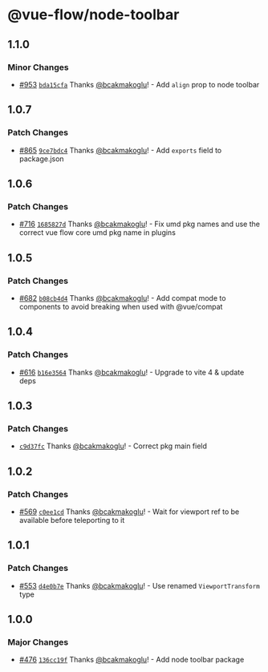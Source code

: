 # @vue-flow/node-toolbar

## 1.1.0

### Minor Changes

- [#953](https://github.com/bcakmakoglu/vue-flow/pull/953) [`bda15cfa`](https://github.com/bcakmakoglu/vue-flow/commit/bda15cfa790ae479e95827b940c0043448f7f89c) Thanks [@bcakmakoglu](https://github.com/bcakmakoglu)! - Add `align` prop to node toolbar

## 1.0.7

### Patch Changes

- [#865](https://github.com/bcakmakoglu/vue-flow/pull/865) [`9ce7bdc4`](https://github.com/bcakmakoglu/vue-flow/commit/9ce7bdc4908dda4dea299e5f469b252ac20a12ab) Thanks [@bcakmakoglu](https://github.com/bcakmakoglu)! - Add `exports` field to package.json

## 1.0.6

### Patch Changes

- [#716](https://github.com/bcakmakoglu/vue-flow/pull/716) [`1685827d`](https://github.com/bcakmakoglu/vue-flow/commit/1685827d0ea1dc9864f95a1b3a54fbc43a296e5d) Thanks [@bcakmakoglu](https://github.com/bcakmakoglu)! - Fix umd pkg names and use the correct vue flow core umd pkg name in plugins

## 1.0.5

### Patch Changes

- [#682](https://github.com/bcakmakoglu/vue-flow/pull/682) [`b08cb4d4`](https://github.com/bcakmakoglu/vue-flow/commit/b08cb4d45904c229d9ecda5e3cb477cbb7a6acaf) Thanks [@bcakmakoglu](https://github.com/bcakmakoglu)! - Add compat mode to components to avoid breaking when used with @vue/compat

## 1.0.4

### Patch Changes

- [#616](https://github.com/bcakmakoglu/vue-flow/pull/616) [`b16e3564`](https://github.com/bcakmakoglu/vue-flow/commit/b16e3564708c5429ad594156341fa3e95f84d3b2) Thanks [@bcakmakoglu](https://github.com/bcakmakoglu)! - Upgrade to vite 4 & update deps

## 1.0.3

### Patch Changes

- [`c9d37fc`](https://github.com/bcakmakoglu/vue-flow/commit/c9d37fcad85e6f7643d3905d34a2d2c6566b3977) Thanks [@bcakmakoglu](https://github.com/bcakmakoglu)! - Correct pkg main field

## 1.0.2

### Patch Changes

- [#569](https://github.com/bcakmakoglu/vue-flow/pull/569) [`c0ee1cd`](https://github.com/bcakmakoglu/vue-flow/commit/c0ee1cdfdc70ea61766b02de8f8acb4f0cad8bac) Thanks [@bcakmakoglu](https://github.com/bcakmakoglu)! - Wait for viewport ref to be available before teleporting to it

## 1.0.1

### Patch Changes

- [#553](https://github.com/bcakmakoglu/vue-flow/pull/553) [`d4e0b7e`](https://github.com/bcakmakoglu/vue-flow/commit/d4e0b7eb1ed1cadab1ec778f2e71cf57ba8cd23e) Thanks [@bcakmakoglu](https://github.com/bcakmakoglu)! - Use renamed `ViewportTransform` type

## 1.0.0

### Major Changes

- [#476](https://github.com/bcakmakoglu/vue-flow/pull/476) [`136cc19f`](https://github.com/bcakmakoglu/vue-flow/commit/136cc19fe29a16bc139655f8ce491fe94b1182e8) Thanks [@bcakmakoglu](https://github.com/bcakmakoglu)! - Add node toolbar package
